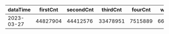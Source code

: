 |dataTime|firstCnt|secondCnt|thirdCnt|fourCnt|winCnt|vrate|wrate|
|-|-|-|-|-|-|-|-|
|2023-03-27|44827904|44412576|33478951|7515889|6606166|86.8%|14%|